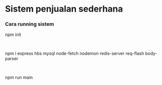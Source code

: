 <h1>Sistem penjualan sederhana</h1>
<h3>Cara running sistem</h3>
<p>npm init</p>
<br>
<p>npm i express hbs mysql node-fetch nodemon redis-server req-flash body-parser</p>
<br>
<p>npm run main</p>

